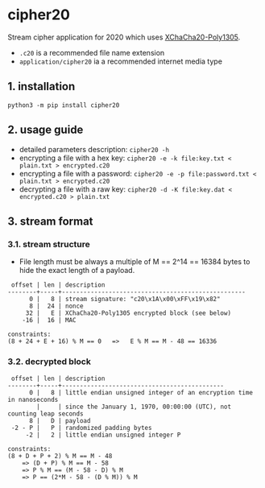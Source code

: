 # cipher20

Stream cipher application for 2020 which uses
[XChaCha20-Poly1305](https://tools.ietf.org/html/draft-arciszewski-xchacha-03).

- `.c20` is a recommended file name extension
- `application/cipher20` ia a recommended internet media type

## 1. installation

`python3 -m pip install cipher20`

## 2. usage guide

- detailed parameters description: `cipher20 -h`
- encrypting a file with a hex key: `cipher20 -e -k file:key.txt < plain.txt > encrypted.c20`
- encrypting a file with a password: `cipher20 -e -p file:password.txt < plain.txt > encrypted.c20`
- decrypting a file with a raw key: `cipher20 -d -K file:key.dat < encrypted.c20 > plain.txt`

## 3. stream format

### 3.1. stream structure

- File length must be always a multiple of M == 2^14 == 16384 bytes to hide the exact length of a payload.

```
 offset | len | description
--------+-----+---------------------------------------------------
      0 |   8 | stream signature: "c20\x1A\x00\xFF\x19\x82"
      8 |  24 | nonce
     32 |   E | XChaCha20-Poly1305 encrypted block (see below)
    -16 |  16 | MAC

constraints:
(8 + 24 + E + 16) % M == 0   =>   E % M == M - 48 == 16336
```

### 3.2. decrypted block

```
 offset | len | description
--------+-----+---------------------------------------------
      0 |   8 | little endian unsigned integer of an encryption time in nanoseconds
        |     | since the January 1, 1970, 00:00:00 (UTC), not counting leap seconds
      8 |   D | payload
 -2 - P |   P | randomized padding bytes
     -2 |   2 | little endian unsigned integer P

constraints:
(8 + D + P + 2) % M == M - 48
    => (D + P) % M == M - 58
    => P % M == (M - 58 - D) % M
    => P == (2*M - 58 - (D % M)) % M
```
